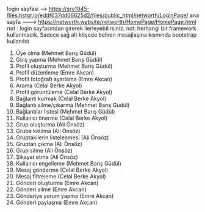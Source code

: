 login sayfası --> https://srv1045-files.hstgr.io/eddf637dd06625d2/files/public_html/networth/LoginPage/
ana sayfa ---> https://networth.website/networth/HomePage/HomePage.html
not : login sayfasından girerek ilerleyebilirsiniz.
not: herhangi bir framework kullanmadık. Sadece sağ alt köşede beliren mesajlaşma kısmında bootstrap kullanıldı 


1. Üye olma (Mehmet Barış Güdül)
2. Giriş yapma (Mehmet Barış Güdül)
3. Profil oluşturma (Mehmet Barış Güdül)
4. Profil düzenleme (Emre Akcan)
5. Profil fotoğrafı ayarlama (Emre Akcan)
6. Arama (Celal Berke Akyol)
7. Profil görüntüleme (Celal Berke Akyol)
8. Bağlantı kurmak (Celal Berke Akyol)
9. Bağlantı silme/çıkarma (Mehmet Barış Güdül)
10. Bağlantılar listesi (Mehmet Barış Güdül)
11. Kullanıcı önerme (Celal Berke Akyol)
12. Grup oluşturma (Ali Önsöz)
13. Gruba katılma (Ali Önsöz)
14. Gruptakilerin listelenmesi (Ali Önsöz)
15. Gruptan çıkma (Ali Önsöz)
16. Grup silme (Ali Önsöz)
17. Şikayet etme (Ali Önsöz)
18. Kullanıcı engelleme (Mehmet Barış Güdül)
19. Mesaj gönderme (Celal Berke Akyol)
20. Mesaj filtreleme (Celal Berke Akyol)
21. Gönderi oluşturma (Emre Akcan)
22. Gönderi silme (Emre Akcan)
23. Gönderiye yorum yapma (Emre Akcan)
24. Gönderi paylaşma (Emre Akcan)
